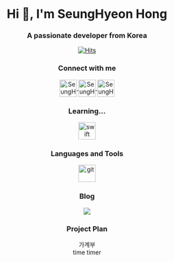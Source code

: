 <h1 align="center">Hi 👋, I'm SeungHyeon Hong</h1>
<h3 align="center">A passionate developer from Korea</h3>

<div align=center>
  
  [![Hits](https://hits.seeyoufarm.com/api/count/incr/badge.svg?url=https%3A%2F%2Fgithub.com%2FWhiteHyun&count_bg=%2379C83D&title_bg=%23555555&icon=opsgenie.svg&icon_color=%23FFFFFF&title=visitor&edge_flat=true)](https://hits.seeyoufarm.com)
  <!-- <img src="https://komarev.com/ghpvc/?username=whitehyun&label=Profile%20views&color=0e75b6&style=flat" alt="whitehyun" /> -->

</div>

<h3 align="center">Connect with me</h3>
<p align="center">
  <a href="https://instagram.com/whi7ehyun" target="_blank">
    <img align="center" src="https://www.vectorlogo.zone/logos/instagram/instagram-icon.svg" alt="SeungHyeon's Instagram" height="40" width="40" />
  </a>
  <a href="https://www.linkedin.com/in/seunghyeon-hong-a09068204/" target="_blank">
    <img align="center" src="https://www.vectorlogo.zone/logos/linkedin/linkedin-ar21.svg" alt="SeungHyeon's LinkedIn" height="40"/>
  </a>
  <a href="mailto:whi7ehyun@gmail.com" target="_blank">
    <img align="center" src="https://www.vectorlogo.zone/logos/gmail/gmail-icon.svg" alt="SeungHyeon's Gmail" height="40"/>
  </a>
</p>

<h3 align="center">Learning...</h3>
<p align="center">
  <img src="https://www.vectorlogo.zone/logos/swift/swift-icon.svg" alt="swift" width="40" height="40"/>
</p>

<h3 align="center">Languages and Tools</h3>
<p align="center">
  <a href="https://git-scm.com/" target="_blank">
    <img src="https://www.vectorlogo.zone/logos/git-scm/git-scm-icon.svg" alt="git" width="40" height="40"/>
  </a>
</p>

<!-- Notion 이미지 150px, 50px -->
<!-- ![icons8-notion-150](https://user-images.githubusercontent.com/57972338/124260229-6a37f300-db6a-11eb-91b7-9c3f85b3886a.png)
![icons8-notion-50](https://user-images.githubusercontent.com/57972338/124260362-8fc4fc80-db6a-11eb-8d92-1bbf263d8dbc.png) -->

<h3 align="center">Blog</h3>
<p align="center">
  <a href="https://www.notion.so/whitehyun/Something-more-than-life-22540d8c579f41bb9a4ac232073b8581" target="_blank">
    <img src="https://user-images.githubusercontent.com/57972338/124260362-8fc4fc80-db6a-11eb-8d92-1bbf263d8dbc.png">
  </a>
</p>
<h3 align="center">Project Plan</h3>
<p align="center">
  가계부<br>
  time timer<br>
</p>
